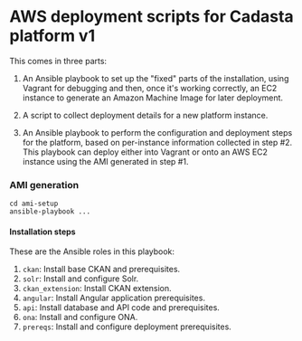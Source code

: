 # AWS deployment scripts for Cadasta platform v1

This comes in three parts:

1. An Ansible playbook to set up the "fixed" parts of the
   installation, using Vagrant for debugging and then, once it's
   working correctly, an EC2 instance to generate an Amazon Machine
   Image for later deployment.

2. A script to collect deployment details for a new platform instance.

3. An Ansible playbook to perform the configuration and deployment
   steps for the platform, based on per-instance information collected
   in step #2.  This playbook can deploy either into Vagrant or onto
   an AWS EC2 instance using the AMI generated in step #1.


### AMI generation

```
cd ami-setup
ansible-playbook ...
```

#### Installation steps

These are the Ansible roles in this playbook:

1. `ckan`: Install base CKAN and prerequisites.
2. `solr`: Install and configure Solr.
3. `ckan_extension`: Install CKAN extension.
4. `angular`: Install Angular application prerequisites.
5. `api`: Install database and API code and prerequisites.
6. `ona`: Install and configure ONA.
7. `prereqs`: Install and configure deployment prerequisites.

